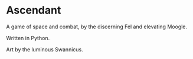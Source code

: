 Ascendant
=========
A game of space and combat, by the discerning Fel and elevating Moogle.

Written in Python.

Art by the luminous Swannicus.